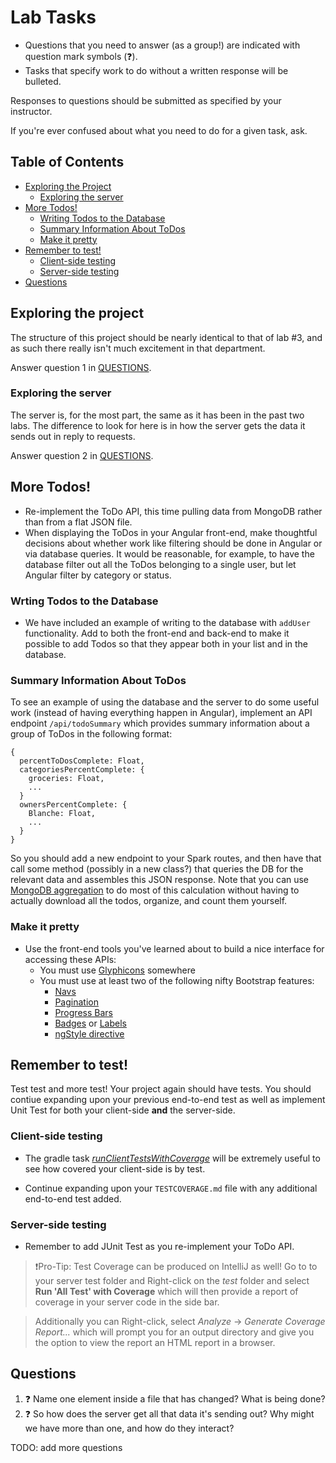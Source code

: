 # Lab Tasks

- Questions that you need to answer (as a group!) are indicated with question
mark symbols (:question:).
- Tasks that specify work to do without a written response will be bulleted.

Responses to questions should be submitted as specified by your instructor.

If you're ever confused about what you need to do for a given task, ask.

<!-- TOC depthFrom:1 depthTo:8 withLinks:1 updateOnSave:1 orderedList:0 -->
## Table of Contents

- [Exploring the Project](#exploring-the-project)
  - [Exploring the server](#exploring-the-server)
- [More Todos!](#more-todos)
  - [Writing Todos to the Database](#writing-todos-to-the-database)
  - [Summary Information About ToDos](#summary-information-about-todos)
  - [Make it pretty](#make-it-pretty)
- [Remember to test!](#remember-to-test)
  - [Client-side testing](#client-side-testing)
  - [Server-side testing](#server-side-testing)
- [Questions](#questions)

<!-- /TOC -->
## Exploring the project

The structure of this project should be nearly identical to that of lab #3, and as such there really isn't much excitement in that department.

Answer question 1 in [QUESTIONS](#questions).

### Exploring the server

The server is, for the most part, the same as it has been in the past two labs. The difference to look for here is in how the server gets the data it sends out in reply to requests.

Answer question 2 in [QUESTIONS](#questions).

## More Todos!
- Re-implement the ToDo API, this time pulling data from MongoDB rather than from a flat JSON file.
- When displaying the ToDos in your Angular front-end, make thoughtful decisions about whether work like filtering should be done in Angular or via database queries. It would be reasonable, for example, to have the database filter out all the ToDos belonging to a single user, but let Angular filter by category or status.

### Wrting Todos to the Database
- We have included an example of writing to the database with `addUser` functionality. Add to both the front-end and back-end to make it possible to add Todos so that they appear both in your list and in the database.

### Summary Information About ToDos

To see an example of using the database and the server to do some useful work
(instead of having everything happen in Angular), implement an API endpoint
`/api/todoSummary` which provides summary information about a group of
ToDos in the following format:

````
{
  percentToDosComplete: Float,
  categoriesPercentComplete: {
    groceries: Float,
    ...
  }
  ownersPercentComplete: {
    Blanche: Float,
    ...
  }
}
````

So you should add a new endpoint to your Spark routes, and then have that call
some method (possibly in a new class?) that queries the DB for the relevant data
and assembles this JSON response. Note that you can use
[MongoDB aggregation](http://mongodb.github.io/mongo-java-driver/3.4/driver/tutorials/aggregation/)
to do most of this calculation without having to actually download all the todos,
organize, and count them yourself.

### Make it pretty

- Use the front-end tools you've learned about to build a nice interface for
accessing these APIs:
  - You must use [Glyphicons][glyphicons] somewhere
  - You must use at least two of the following nifty Bootstrap features:
    - [Navs](http://getbootstrap.com/components/#nav)
    - [Pagination](http://getbootstrap.com/components/#pagination)
    - [Progress Bars](http://getbootstrap.com/components/#progress)
    - [Badges](http://getbootstrap.com/components/#badges) or [Labels](http://getbootstrap.com/components/#labels)
    - [ngStyle directive](https://docs.angularjs.org/api/ng/directive/ngStyle)

[glyphicons]: https://getbootstrap.com/components/#glyphicons


## Remember to test!

Test test and more test! Your project again should have tests. You should contiue expanding  upon your previous end-to-end test as well as implement Unit Test for both your client-side **and**
the server-side.

### Client-side testing
- The gradle task [_runClientTestsWithCoverage_](#readme) will be extremely useful to see how covered your client-side is by test.

- Continue expanding upon your `TESTCOVERAGE.md` file with any additional end-to-end test added.


### Server-side testing
- Remember to add JUnit Test as you re-implement your ToDo API.

>:exclamation:Pro-Tip: Test Coverage can be produced on IntelliJ as well! Go to to your server test folder and Right-click on the _test_ folder and select **Run 'All Test' with Coverage** which will then provide a report of coverage in your server code in the side bar.

>Additionally you can Right-click, select _Analyze_ -> _Generate Coverage Report..._ which will prompt you for an output directory and give you the option to view the report an HTML report in a browser.  


## Questions

1. :question: Name one element inside a file that has changed? What is being done?
1. :question:  So how does the server get all that data it's sending out?
Why might we have more than one, and how do they interact?

TODO: add more questions

[readme]:https://github.com/UMM-CSci-3601/3601-lab4_mongo_db/#testing-and-continuous-integration
